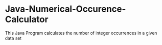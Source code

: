 # Java-Numerical-Occurence-Calculator
This Java Program calculates the number of integer occurrences in a given data set
